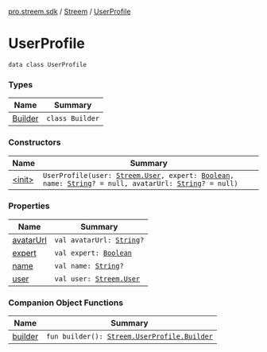 [pro.streem.sdk](../../index.md) / [Streem](../index.md) / [UserProfile](./index.md)

# UserProfile

`data class UserProfile`

### Types

| Name | Summary |
|---|---|
| [Builder](-builder/index.md) | `class Builder` |

### Constructors

| Name | Summary |
|---|---|
| [&lt;init&gt;](-init-.md) | `UserProfile(user: `[`Streem.User`](../-user/index.md)`, expert: `[`Boolean`](https://kotlinlang.org/api/latest/jvm/stdlib/kotlin/-boolean/index.html)`, name: `[`String`](https://kotlinlang.org/api/latest/jvm/stdlib/kotlin/-string/index.html)`? = null, avatarUrl: `[`String`](https://kotlinlang.org/api/latest/jvm/stdlib/kotlin/-string/index.html)`? = null)` |

### Properties

| Name | Summary |
|---|---|
| [avatarUrl](avatar-url.md) | `val avatarUrl: `[`String`](https://kotlinlang.org/api/latest/jvm/stdlib/kotlin/-string/index.html)`?` |
| [expert](expert.md) | `val expert: `[`Boolean`](https://kotlinlang.org/api/latest/jvm/stdlib/kotlin/-boolean/index.html) |
| [name](name.md) | `val name: `[`String`](https://kotlinlang.org/api/latest/jvm/stdlib/kotlin/-string/index.html)`?` |
| [user](user.md) | `val user: `[`Streem.User`](../-user/index.md) |

### Companion Object Functions

| Name | Summary |
|---|---|
| [builder](builder.md) | `fun builder(): `[`Streem.UserProfile.Builder`](-builder/index.md) |
